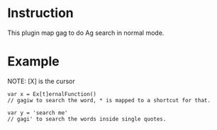 # Instruction
This plugin map gag to do Ag search in normal mode.

# Example
NOTE: [X] is the cursor
```
var x = Ex[t]ernalFunction()
// gagiw to search the word, * is mapped to a shortcut for that.

var y = 'search me'
// gagi' to search the words inside single quotes.
```
